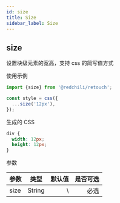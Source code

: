 ```yaml
---
id: size
title: Size
sidebar_label: Size
---
```


## size

设置块级元素的宽高，支持 css 的简写值方式

使用示例

```jsx
import {size} from '@redchili/retouch';

const style = css({
  ...size('12px'),
});
```

生成的 CSS

```css
div {
  width: 12px;
  height: 12px;
}
```

参数

| 参数 |  类型  | 默认值 | 是否可选 |
| ---- | :----: | -----: | -------: |
| size | String |     \  |     必选 |


